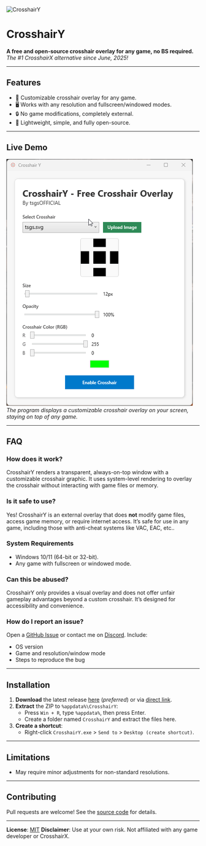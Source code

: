 ![CrosshairY](https://socialify.git.ci/tsgsOFFICIAL/CrosshairY/image?description=1&font=Source+Code+Pro&forks=1&issues=1&language=1&name=1&owner=1&pattern=Transparent&pulls=1&stargazers=1&theme=Dark)

# CrosshairY
**A free and open-source crosshair overlay for any game, no BS required.**
*The #1 CrosshairX alternative since June, 2025!*

---

## Features  
- 🎯 Customizable crosshair overlay for any game.
- 🖥️ Works with any resolution and fullscreen/windowed modes.
- 🔒 No game modifications, completely external.
- 🚀 Lightweight, simple, and fully open-source.

---

## Live Demo
![Demo](https://github.com/tsgsOFFICIAL/CrosshairY/blob/master/demo.gif)
*The program displays a customizable crosshair overlay on your screen, staying on top of any game.*

---

## FAQ

### **How does it work?**
CrosshairY renders a transparent, always-on-top window with a customizable crosshair graphic. It uses system-level rendering to overlay the crosshair without interacting with game files or memory.

### **Is it safe to use?**
Yes! CrosshairY is an external overlay that does **not** modify game files, access game memory, or require internet access. It’s safe for use in any game, including those with anti-cheat systems like VAC, EAC, etc..

### **System Requirements**
- Windows 10/11 (64-bit or 32-bit).
- Any game with fullscreen or windowed mode.

### **Can this be abused?**
CrosshairY only provides a visual overlay and does not offer unfair gameplay advantages beyond a custom crosshair. It’s designed for accessibility and convenience.

### **How do I report an issue?**
Open a [GitHub Issue](https://github.com/tsgsOFFICIAL/CrosshairY/issues) or contact me on [Discord](https://discord.gg/Cddu5aJ). Include:
- OS version
- Game and resolution/window mode
- Steps to reproduce the bug

---

## Installation
1. **Download** the latest release [here](https://github.com/tsgsOFFICIAL/CrosshairY/releases/latest) (*preferred*) or via [direct link](https://download-directory.github.io/?url=https://github.com/tsgsOFFICIAL/CrosshairY/tree/main/CrosshairY/bin/Release\net8.0-windows\publish\win-x64).
2. **Extract** the ZIP to `%appdata%\CrosshairY`:
   - Press `Win + R`, type `%appdata%`, then press Enter.
   - Create a folder named `CrosshairY` and extract the files here.
3. **Create a shortcut**:
   - Right-click `CrosshairY.exe` > `Send to` > `Desktop (create shortcut)`.

---

## Limitations
- May require minor adjustments for non-standard resolutions.

---

## Contributing
Pull requests are welcome! See the [source code](https://github.com/tsgsOFFICIAL/CrosshairY) for details.

---

**License**: [MIT](https://choosealicense.com/licenses/mit/)
**Disclaimer**: Use at your own risk. Not affiliated with any game developer or CrosshairX.
